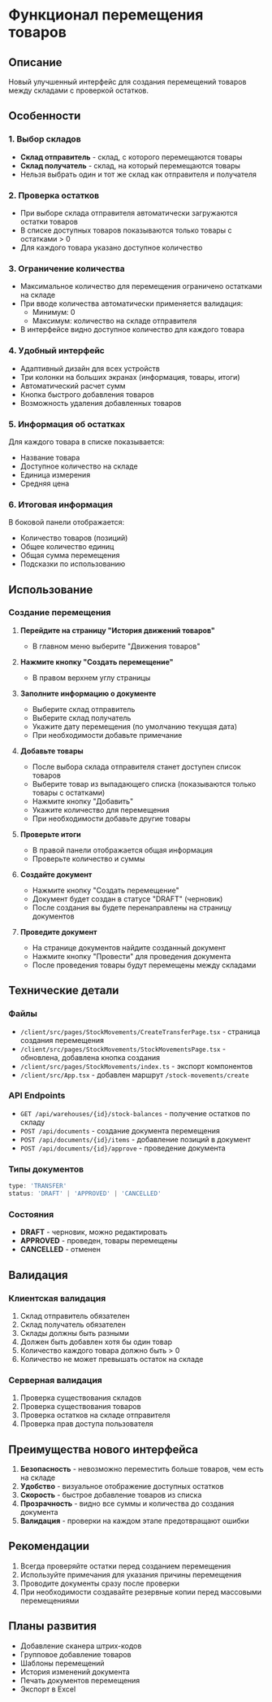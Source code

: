 # Функционал перемещения товаров

## Описание

Новый улучшенный интерфейс для создания перемещений товаров между складами с проверкой остатков.

## Особенности

### 1. Выбор складов
- **Склад отправитель** - склад, с которого перемещаются товары
- **Склад получатель** - склад, на который перемещаются товары
- Нельзя выбрать один и тот же склад как отправителя и получателя

### 2. Проверка остатков
- При выборе склада отправителя автоматически загружаются остатки товаров
- В списке доступных товаров показываются только товары с остатками > 0
- Для каждого товара указано доступное количество

### 3. Ограничение количества
- Максимальное количество для перемещения ограничено остатками на складе
- При вводе количества автоматически применяется валидация:
  - Минимум: 0
  - Максимум: количество на складе отправителя
- В интерфейсе видно доступное количество для каждого товара

### 4. Удобный интерфейс
- Адаптивный дизайн для всех устройств
- Три колонки на больших экранах (информация, товары, итоги)
- Автоматический расчет сумм
- Кнопка быстрого добавления товаров
- Возможность удаления добавленных товаров

### 5. Информация об остатках
Для каждого товара в списке показывается:
- Название товара
- Доступное количество на складе
- Единица измерения
- Средняя цена

### 6. Итоговая информация
В боковой панели отображается:
- Количество товаров (позиций)
- Общее количество единиц
- Общая сумма перемещения
- Подсказки по использованию

## Использование

### Создание перемещения

1. **Перейдите на страницу "История движений товаров"**
   - В главном меню выберите "Движения товаров"
   
2. **Нажмите кнопку "Создать перемещение"**
   - В правом верхнем углу страницы

3. **Заполните информацию о документе**
   - Выберите склад отправитель
   - Выберите склад получатель
   - Укажите дату перемещения (по умолчанию текущая дата)
   - При необходимости добавьте примечание

4. **Добавьте товары**
   - После выбора склада отправителя станет доступен список товаров
   - Выберите товар из выпадающего списка (показываются только товары с остатками)
   - Нажмите кнопку "Добавить"
   - Укажите количество для перемещения
   - При необходимости добавьте другие товары

5. **Проверьте итоги**
   - В правой панели отображается общая информация
   - Проверьте количество и суммы

6. **Создайте документ**
   - Нажмите кнопку "Создать перемещение"
   - Документ будет создан в статусе "DRAFT" (черновик)
   - После создания вы будете перенаправлены на страницу документов

7. **Проведите документ**
   - На странице документов найдите созданный документ
   - Нажмите кнопку "Провести" для проведения документа
   - После проведения товары будут перемещены между складами

## Технические детали

### Файлы

- `/client/src/pages/StockMovements/CreateTransferPage.tsx` - страница создания перемещения
- `/client/src/pages/StockMovements/StockMovementsPage.tsx` - обновлена, добавлена кнопка создания
- `/client/src/pages/StockMovements/index.ts` - экспорт компонентов
- `/client/src/App.tsx` - добавлен маршрут `/stock-movements/create`

### API Endpoints

- `GET /api/warehouses/{id}/stock-balances` - получение остатков по складу
- `POST /api/documents` - создание документа перемещения
- `POST /api/documents/{id}/items` - добавление позиций в документ
- `POST /api/documents/{id}/approve` - проведение документа

### Типы документов

```typescript
type: 'TRANSFER'
status: 'DRAFT' | 'APPROVED' | 'CANCELLED'
```

### Состояния

- **DRAFT** - черновик, можно редактировать
- **APPROVED** - проведен, товары перемещены
- **CANCELLED** - отменен

## Валидация

### Клиентская валидация

1. Склад отправитель обязателен
2. Склад получатель обязателен
3. Склады должны быть разными
4. Должен быть добавлен хотя бы один товар
5. Количество каждого товара должно быть > 0
6. Количество не может превышать остаток на складе

### Серверная валидация

1. Проверка существования складов
2. Проверка существования товаров
3. Проверка остатков на складе отправителя
4. Проверка прав доступа пользователя

## Преимущества нового интерфейса

1. **Безопасность** - невозможно переместить больше товаров, чем есть на складе
2. **Удобство** - визуальное отображение доступных остатков
3. **Скорость** - быстрое добавление товаров из списка
4. **Прозрачность** - видно все суммы и количества до создания документа
5. **Валидация** - проверки на каждом этапе предотвращают ошибки

## Рекомендации

1. Всегда проверяйте остатки перед созданием перемещения
2. Используйте примечания для указания причины перемещения
3. Проводите документы сразу после проверки
4. При необходимости создавайте резервные копии перед массовыми перемещениями

## Планы развития

- Добавление сканера штрих-кодов
- Групповое добавление товаров
- Шаблоны перемещений
- История изменений документа
- Печать документов перемещения
- Экспорт в Excel
